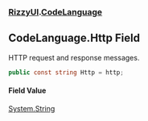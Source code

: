 ### [RizzyUI](RizzyUI 'RizzyUI').[CodeLanguage](RizzyUI.CodeLanguage 'RizzyUI.CodeLanguage')

## CodeLanguage.Http Field

HTTP request and response messages.

```csharp
public const string Http = http;
```

#### Field Value
[System.String](https://docs.microsoft.com/en-us/dotnet/api/System.String 'System.String')